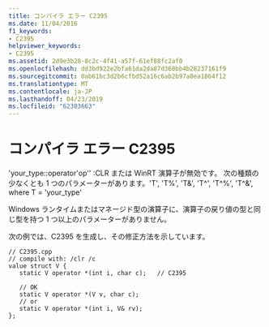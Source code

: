 ```yaml
---
title: コンパイラ エラー C2395
ms.date: 11/04/2016
f1_keywords:
- C2395
helpviewer_keywords:
- C2395
ms.assetid: 2d9e3b28-8c2c-4f41-a57f-61ef88fc2af0
ms.openlocfilehash: dd3bd922e2bfa61da2da87d368bb4b28237161f9
ms.sourcegitcommit: 0ab61bc3d2b6cfbd52a16c6ab2b97a8ea1864f12
ms.translationtype: MT
ms.contentlocale: ja-JP
ms.lasthandoff: 04/23/2019
ms.locfileid: "62303663"
---
```

# <a name="compiler-error-c2395"></a>コンパイラ エラー C2395

'your_type::operator'op'' :CLR または WinRT 演算子が無効です。 次の種類の少なくとも 1 つのパラメーターがあります。'T', 'T%', 'T&', 'T^', 'T^%', 'T^&', where T = 'your_type'

Windows ランタイムまたはマネージド型の演算子に、演算子の戻り値の型と同じ型を持つ 1 つ以上のパラメーターがありません。

次の例では、C2395 を生成し、その修正方法を示しています。

```
// C2395.cpp
// compile with: /clr /c
value struct V {
   static V operator *(int i, char c);   // C2395

   // OK
   static V operator *(V v, char c);
   // or
   static V operator *(int i, V& rv);
};
```